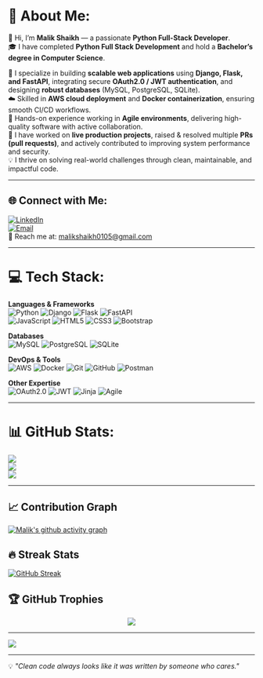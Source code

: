 # 💫 About Me:
👋 Hi, I’m **Malik Shaikh** — a passionate **Python Full-Stack Developer**.  
🎓 I have completed **Python Full Stack Development** and hold a **Bachelor’s degree in Computer Science**.  

🚀 I specialize in building **scalable web applications** using **Django, Flask, and FastAPI**, integrating secure **OAuth2.0 / JWT authentication**, and designing **robust databases** (MySQL, PostgreSQL, SQLite).  
☁️ Skilled in **AWS cloud deployment** and **Docker containerization**, ensuring smooth CI/CD workflows.  
🔄 Hands-on experience working in **Agile environments**, delivering high-quality software with active collaboration.  
💼 I have worked on **live production projects**, raised & resolved multiple **PRs (pull requests)**, and actively contributed to improving system performance and security.  
💡 I thrive on solving real-world challenges through clean, maintainable, and impactful code.  

---

## 🌐 Connect with Me:
[![LinkedIn](https://img.shields.io/badge/LinkedIn-%230077B5.svg?style=for-the-badge&logo=linkedin&logoColor=white)](https://linkedin.com/in/malik-shaikh-6bab47312)  
[![Email](https://img.shields.io/badge/Email-D14836?style=for-the-badge&logo=gmail&logoColor=white)](mailto:malikshaikh0105@gmail.com)  
📧 Reach me at: [malikshaikh0105@gmail.com](mailto:malikshaikh0105@gmail.com) 

---

# 💻 Tech Stack:

**Languages & Frameworks**  
![Python](https://img.shields.io/badge/python-3670A0?style=for-the-badge&logo=python&logoColor=ffdd54) 
![Django](https://img.shields.io/badge/django-%23092E20.svg?style=for-the-badge&logo=django&logoColor=white) 
![Flask](https://img.shields.io/badge/flask-%23000.svg?style=for-the-badge&logo=flask&logoColor=white) 
![FastAPI](https://img.shields.io/badge/FastAPI-005571?style=for-the-badge&logo=fastapi)  
![JavaScript](https://img.shields.io/badge/javascript-%23323330.svg?style=for-the-badge&logo=javascript&logoColor=%23F7DF1E) 
![HTML5](https://img.shields.io/badge/html5-%23E34F26.svg?style=for-the-badge&logo=html5&logoColor=white) 
![CSS3](https://img.shields.io/badge/css3-%231572B6.svg?style=for-the-badge&logo=css3&logoColor=white) 
![Bootstrap](https://img.shields.io/badge/bootstrap-%238511FA.svg?style=for-the-badge&logo=bootstrap&logoColor=white)  

**Databases**  
![MySQL](https://img.shields.io/badge/mysql-4479A1.svg?style=for-the-badge&logo=mysql&logoColor=white) 
![PostgreSQL](https://img.shields.io/badge/postgres-%23316192.svg?style=for-the-badge&logo=postgresql&logoColor=white) 
![SQLite](https://img.shields.io/badge/sqlite-%2307405e.svg?style=for-the-badge&logo=sqlite&logoColor=white)  

**DevOps & Tools**  
![AWS](https://img.shields.io/badge/AWS-%23FF9900.svg?style=for-the-badge&logo=amazon-aws&logoColor=white) 
![Docker](https://img.shields.io/badge/docker-%230db7ed.svg?style=for-the-badge&logo=docker&logoColor=white) 
![Git](https://img.shields.io/badge/git-%23F05033.svg?style=for-the-badge&logo=git&logoColor=white) 
![GitHub](https://img.shields.io/badge/github-%23121011.svg?style=for-the-badge&logo=github&logoColor=white) 
![Postman](https://img.shields.io/badge/Postman-FF6C37?style=for-the-badge&logo=postman&logoColor=white)  

**Other Expertise**  
![OAuth2.0](https://img.shields.io/badge/OAuth2.0-%23000000.svg?style=for-the-badge&logo=oauth&logoColor=white) 
![JWT](https://img.shields.io/badge/JWT-black?style=for-the-badge&logo=JSON%20web%20tokens) 
![Jinja](https://img.shields.io/badge/jinja-B41717.svg?style=for-the-badge&logo=jinja&logoColor=white) 
![Agile](https://img.shields.io/badge/Agile-%23007396.svg?style=for-the-badge&logo=scrumalliance&logoColor=white)  

---

# 📊 GitHub Stats:
![](https://github-readme-stats.vercel.app/api?username=skmalik01&theme=radical&hide_border=false&include_all_commits=true&count_private=true)<br/>
![](https://nirzak-streak-stats.vercel.app/?user=skmalik01&theme=radical&hide_border=false)<br/>
![](https://github-readme-stats.vercel.app/api/top-langs/?username=skmalik01&theme=radical&hide_border=false&include_all_commits=true&count_private=true&layout=compact)

---

## 📈 Contribution Graph
[![Malik's github activity graph](https://github-readme-activity-graph.vercel.app/graph?username=skmalik01&theme=react-dark)](https://github.com/skmalik01)


## 🔥 Streak Stats
[![GitHub Streak](https://streak-stats.demolab.com/?user=skmalik01&theme=dark&hide_border=false)](https://git.io/streak-stats)


## 🏆 GitHub Trophies
<p align="center">
  <img src="https://github-profile-trophy.vercel.app/?username=skmalik01&theme=radical&no-frame=true&no-bg=false&margin-w=15" />
</p>

---

[![](https://visitcount.itsvg.in/api?id=skmalik01&icon=0&color=6)](https://visitcount.itsvg.in)

---
💡 *"Clean code always looks like it was written by someone who cares."*  
